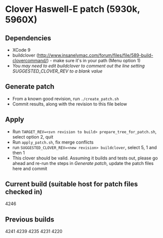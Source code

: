 # Clover Haswell-E patch (5930k, 5960X)

## Dependencies
- XCode 9
- buildclover (http://www.insanelymac.com/forum/files/file/589-build-clovercommand/) - make sure it's in your path (Menu option 1)
- *You may need to edit buildclover to comment out the line setting SUGGESTED_CLOVER_REV to a blank value*

## Generate patch
- From a known good revision, run `./create_patch.sh`
- Commit results, along with the revision to this file below

## Apply
- Run `TARGET_REV=<svn revision to build> prepare_tree_for_patch.sh`, select option 2, quit
- Run `apply_patch.sh`, fix merge conflicts
- run `SUGGESTED_CLOVER_REV=<new revision> buildclover`, select 5, 1 and then 1
- This clover should be valid.  Assuming it builds and tests out, please go ahead and re-run the steps in _Generate patch_, update the patch files here and commit

## Current build (suitable host for patch files checked in)
4246

## Previous builds
4241
4239
4235
4231
4220
